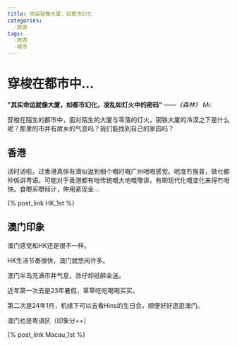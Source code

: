 ```yaml
---
title: 命运就像大厦，如都市幻化
categories:
  -旅游
tags:
  -旅游
  -城市
---
```


# 穿梭在都市中...

**”其实命运就像大厦，如都市幻化，凌乱如灯火中的密码“** *——《森林》 Mr.*

穿梭在陌生的都市中，面对陌生的大厦与零落的灯火，钢铁大厦的冷漠之下是什么呢？那里的市井有故乡的气息吗？我们能找到自己的家园吗？

## 香港

话时话啦，过香港真係有滴似返到细个嗰时嘅广州咁嘅感觉。呢度冇推普，做乜都仲係讲粤语。可能对于香港都有咁传统嘅大地嘅嚟讲，有啲现代化嘅变化来得冇咁快。食嘢买嘢倾计，仲用紧现金...

{% post_link HK_1st %}

## 澳门印象

澳门感觉和HK还是很不一样。

HK生活节奏很快，澳门就悠闲许多。

澳门半岛充满市井气息，氹仔却纸醉金迷。

近年第一次去是23年暑假，草草吃吃喝喝买买。

第二次是24年1月，机缘下可以去看Hins的生日会，顺便好好逛逛澳门。

澳门也是粤语区（印象分++）

{% post_link Macau_1st %}